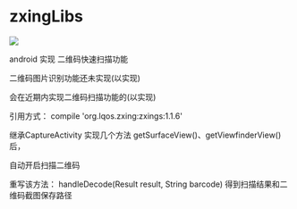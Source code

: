 # zxingLibs

[![](https://jitpack.io/v/lqos/zxingLibs.svg)](https://jitpack.io/#lqos/zxingLibs)


android 实现 二维码快速扫描功能

二维码图片识别功能还未实现(以实现)

会在近期内实现二维码扫描功能的(以实现)

引用方式：
compile 'org.lqos.zxing:zxings:1.1.6'

继承CaptureActivity 实现几个方法 getSurfaceView()、getViewfinderView()后，

自动开启扫描二维码

重写该方法： handleDecode(Result result, String barcode) 得到扫描结果和二维码截图保存路径

